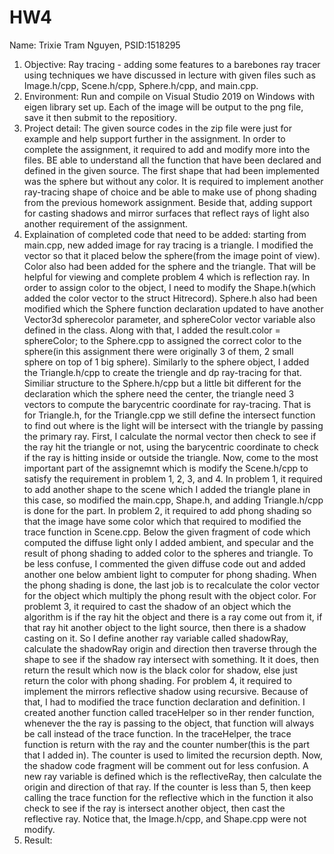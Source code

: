 # HW4
Name: Trixie Tram Nguyen, PSID:1518295

1. Objective: Ray tracing - adding some features to a barebones ray tracer using techniques we have discussed in lecture with given files such as Image.h/cpp, Scene.h/cpp, Sphere.h/cpp, and main.cpp.
2. Environment: Run and compile on Visual Studio 2019 on Windows with eigen library set up. Each of the image will be output to the png file, save it then submit to the repositiory.
3. Project detail: The given source codes in the zip file were just for example and help support further in the assignment. In order to complete the assignment, it required to add and modify more into the files. BE able to understand all the function that have been declared and defined in the given source. The first shape that had been implemented was the sphere but without any color. It is required to implement another ray-tracing shape of choice and be able to make use of phong shading from the previous homework assignment. Beside that, adding support for casting shadows and mirror surfaces that reflect rays of light also another requirement of the assignment. 
4. Explaination of completed code that need to be added: starting from main.cpp, new added image for ray tracing is a triangle. I modified the vector so that it placed below the sphere(from the image point of view). Color also had been added for the sphere and the triangle. That will be helpful for viewing and complete problem 4 which is reflection ray. In order to assign color to the object, I need to modify the Shape.h(which added the color vector to the struct Hitrecord). Sphere.h also had been modified which the Sphere function declaration updated to have another Vector3d spherecolor parameter, and sphereColor vector variable also defined in the class. Along with that, I added the result.color = sphereColor; to the Sphere.cpp to assigned the correct color to the sphere(in this assignment there were originally 3 of them, 2 small sphere on top of 1 big sphere). Similarly to the sphere object, I added the Triangle.h/cpp to create the triengle and dp ray-tracing for that. Similiar structure to the Sphere.h/cpp but a little bit different for the declaration which the sphere need the center, the triangle need 3 vectors to compute the barycentric coordinate for ray-tracing. That is for Triangle.h, for the Triangle.cpp we still define the intersect function to find out where is the light will be intersect with the triangle by passing the primary ray. First, I calculate the normal vector then check to see if the ray hit the triangle or not, using the barycentric coordinate to check if the ray is hitting inside or outside the triangle. Now, come to the most important part of the assignemnt which is modify the Scene.h/cpp to satisfy the requirement in problem 1, 2, 3, and 4. In problem 1, it required to add another shape to the scene which I added the triangle plane in this case, so modified the main.cpp, Shape.h, and adding Triangle.h/cpp is done for the part. In problem 2, it required to add phong shading so that the image have some color which that required to modified the trace function in Scene.cpp. Below the given fragment of code which computed the diffuse light only I added ambient, and specular and the result of phong shading to added color to the spheres and triangle. To be less confuse, I commented the given diffuse code out and added another one below ambient light to computer for phong shading. When the phong shading is done, the last job is to recalculate the color vector for the object which multiply the phong result with the object color. For problemt 3, it required to cast the shadow of an object which the algorithm is if the ray hit the object and there is a ray come out from it, if that ray hit another object to the light source, then there is a shadow casting on it. So I define another ray variable called shadowRay, calculate the shadowRay origin and direction then traverse through the shape to see if the shadow ray intersect with something. It it does, then return the result which now is the black color for shadow, else just return the color with phong shading. For problem 4, it required to implement the mirrors reflective shadow using recursive. Because of that, I had to modified the trace function declaration and definition. I created another function called traceHelper so in ther render function, whenever the the ray is passing to the object, that function will always be call instead of the trace function. In the traceHelper, the trace function is return with the ray and the counter number(this is the part that I added in). The counter is used to limited the recursion depth. Now, the shadow code fragment will be comment out for less confusion. A new ray variable is defined which is the reflectiveRay, then calculate the origin and direction of that ray. If the counter is less than 5, then keep calling the trace function for the reflective which in the function it also check to see if the ray is intersect another object, then cast the reflective ray. Notice that, the Image.h/cpp, and Shape.cpp were not modify. 
5. Result: 

